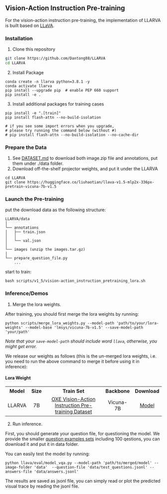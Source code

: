 ## Vision-Action Instruction Pre-training

For the vision-action instruction pre-training, the implementation of LLARVA is built based on [LLaVA](https://github.com/haotian-liu/LLaVA).

### Installation
1. Clone this repository
```bash
git clone https://github.com/Dantong88/LLARVA
cd LLARVA
```

2. Install Package
```Shell
conda create -n llarva python=3.8.1 -y
conda activate llarva
pip install --upgrade pip  # enable PEP 660 support
pip install -e .
```

3. Install additional packages for training cases
```
pip install -e ".[train]"
pip install flash-attn --no-build-isolation

# if you see some import errors when you upgrade,
# please try running the command below (without #)
# pip install flash-attn --no-build-isolation --no-cache-dir
```

### Prepare the Data

1. See [DATASET.md]() to download both image.zip file and annotations, put them under ./data folder.
2. Download off-the-shelf projector weights, and put it under the LLARVA
```angular2html
cd LLARVA
git clone https://huggingface.co/liuhaotian/llava-v1.5-mlp2x-336px-pretrain-vicuna-7b-v1.5
```

### Launch the Pre-training
put the download data as the following structure:
```angular2html
LLARVA/data
│ 
└── annotations
│   ├── train.json
│   │   
│   └── val.json
│
└── images (unzip the images.tar.gz)
│
└── prepare_question_file.py
    ... 
```

start to train:
```angular2html
bash scripts/v1_5/vision-action_instruction_pretraining_lora.sh
```

### Inference/Demos
1. Merge the lora weights. 

After training, you should first merge the lora weights by running:
```angular2html
python scripts/merge_lora_weights.py --model-path 'path/to/your/lora-weights' --model-base 'lmsys/vicuna-7b-v1.5' --save-model-path 'your/path'
```
*Note that your ``save-model-path`` should include word ``llava``, otherwise, you might get error.*


We release our weights as follows (this is the un-merged lora weights, i.e. you need to run the above command to merge it before using it in inference):

#### Lora Weight
<!--
./gen_html_table.py --config 'COCO-Detection/retina*50*' 'COCO-Detection/retina*101*' --name R50 R50 R101 --fields lr_sched train_speed inference_speed mem box_AP
-->

<table><tbody>
<!-- START TABLE -->
<!-- TABLE HEADER -->
<th valign="bottom">Model</th>
<th valign="bottom">Size</th>
<th valign="bottom">Train Set</th>
<th valign="bottom">Backbone</th>
<th valign="bottom">Download</th>
<!-- TABLE BODY -->
<!-- ROW: retinanet_R_50_FPN_1x -->
<tr><td align="left">LLARVA</td>
<td align="center">7B</td>
<td align="center"><a href="https://github.com/Dantong88/LLARVA/blob/main/docs/DATASET.md">OXE Vision-Action Instruction Pre-training Dataset</a></td>
<td align="center">Vicuna-7B</td>
<td align="center"><a href="https://drive.google.com/drive/folders/1BOWZn-jFdLLzutXWZmdit3cDv8qXezs8?usp=sharing">Model</a></td>
</tr>
</tbody></table>

2. Run inference.

First, you should generate your question file, for questioning the model. We provide the smaller [question examples sets](https://drive.google.com/file/d/1O9jFAgy9wzoOVSs3x2Uox3gJb9F3I6Rz/view?usp=sharing) including
100 qestions, you can download it and put it in data folder.

You can easily test the model by running:


```angular2html
python llava/eval/model_vqa.py --model-path 'path/to/merged/model' --image-folder 'data'  --question-file 'data/test_questions.jsonl' --answers-file 'data/answers.jsonl'
```

The results are saved as jsonl file, you can simply read or plot the predicted visual trace by reading the jsonl file.

